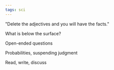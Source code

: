 ```yaml
---
tags: sci
---
```



"Delete the adjectives and you will have the facts."

What is below the surface? 

Open-ended questions 

Probabilities, suspending judgment 

Read, write, discuss

